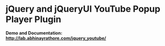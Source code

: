 jQuery and jQueryUI YouTube Popup Player Plugin
===============================================

**Demo and Documentation: http://lab.abhinayrathore.com/jquery_youtube/**
